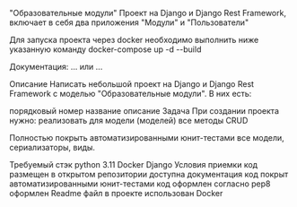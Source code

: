 "Образовательные модули" Проект на Django и Django Rest Framework, включает в себя два приложения "Модули" и "Пользователи"

Для запуска проекта через docker необходимо выполнить ниже указанную команду docker-compose up -d --build

Документация: ... или ...

Описание
Написать небольшой проект на Django и Django Rest Framework с моделью "Образовательные модули". В них есть:

порядковый номер
название
описание
Задача
При создании проекта нужно:
реализовать для модели (моделей) все методы CRUD

Полностью покрыть автоматизированными юнит-тестами все модели, сериализаторы, виды.

Требуемый стэк
python 3.11
Docker
Django
Условия приемки
код размещен в открытом репозитории
доступна документация
код покрыт автоматизированными юнит-тестами
код оформлен согласно pep8
оформлен Readme файл
в проекте использован Docker
